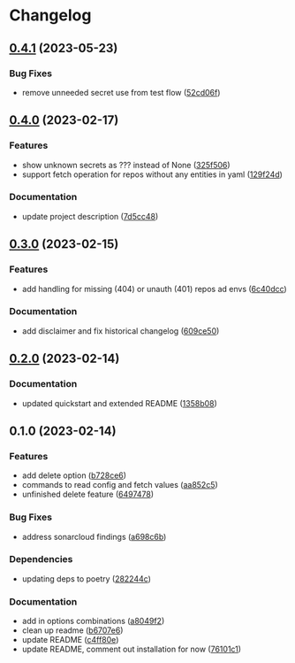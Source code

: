 # Changelog

## [0.4.1](https://github.com/Antvirf/gh-environment-manager/compare/v0.4.0...v0.4.1) (2023-05-23)


### Bug Fixes

* remove unneeded secret use from test flow ([52cd06f](https://github.com/Antvirf/gh-environment-manager/commit/52cd06fddeee69ce4964d9d0824e8d506c102942))

## [0.4.0](https://github.com/Antvirf/gh-environment-manager/compare/v0.3.0...v0.4.0) (2023-02-17)


### Features

* show unknown secrets as ??? instead of None ([325f506](https://github.com/Antvirf/gh-environment-manager/commit/325f50638e51b4ab4369bfd3c853da1508b1930f))
* support fetch operation for repos without any entities in yaml ([129f24d](https://github.com/Antvirf/gh-environment-manager/commit/129f24da08daff40fea524b1d7d4bc2d220a7ff1))


### Documentation

* update project description ([7d5cc48](https://github.com/Antvirf/gh-environment-manager/commit/7d5cc480c6216f66a1ca0f7bc5d7c256ea78474b))

## [0.3.0](https://github.com/Antvirf/gh-environment-manager/compare/v0.2.0...v0.3.0) (2023-02-15)


### Features

* add handling for missing (404) or unauth (401) repos ad envs ([6c40dcc](https://github.com/Antvirf/gh-environment-manager/commit/6c40dccd47d466e4fbb9023dc9a5ddb9ab3b5a2d))


### Documentation

* add disclaimer and fix historical changelog ([609ce50](https://github.com/Antvirf/gh-environment-manager/commit/609ce50476782839f6900bac9291d3aa24b72baf))

## [0.2.0](https://github.com/Antvirf/gh-environment-manager/compare/v0.1.0...v0.2.0) (2023-02-14)

### Documentation

* updated quickstart and extended README ([1358b08](https://github.com/Antvirf/gh-environment-manager/commit/1358b08051083fa4be773ea9972153dad1783058))

## 0.1.0 (2023-02-14)


### Features

* add delete option ([b728ce6](https://github.com/Antvirf/gh-environment-manager/commit/b728ce60c00cd283c162315057b277cf3b2fb26b))
* commands to read config and fetch values ([aa852c5](https://github.com/Antvirf/gh-environment-manager/commit/aa852c55e819a38c1e9cb9fbcbf5126819a3dee6))
* unfinished delete feature ([6497478](https://github.com/Antvirf/gh-environment-manager/commit/64974785e43931b4420c73d64eb8d3d15cb8aeda))


### Bug Fixes

* address sonarcloud findings ([a698c6b](https://github.com/Antvirf/gh-environment-manager/commit/a698c6bb7ceee84e0035ebba13ebacd691e23a7e))


### Dependencies

* updating deps to poetry ([282244c](https://github.com/Antvirf/gh-environment-manager/commit/282244ca299831e056ef0b5075f9736a2832b1c3))


### Documentation

* add in options combinations ([a8049f2](https://github.com/Antvirf/gh-environment-manager/commit/a8049f2ed0a0698ce3f47455225a6dfb3c6813bb))
* clean up readme ([b6707e6](https://github.com/Antvirf/gh-environment-manager/commit/b6707e6ebfcadca497e8ab48fde6bcf6664b74e8))
* update README ([c4ff80e](https://github.com/Antvirf/gh-environment-manager/commit/c4ff80e3be5f052ee9f1cea8cb368aef72dbb60e))
* update README, comment out installation for now ([76101c1](https://github.com/Antvirf/gh-environment-manager/commit/76101c1ed0027a6e8590b029952d5e54d84a8a55))
